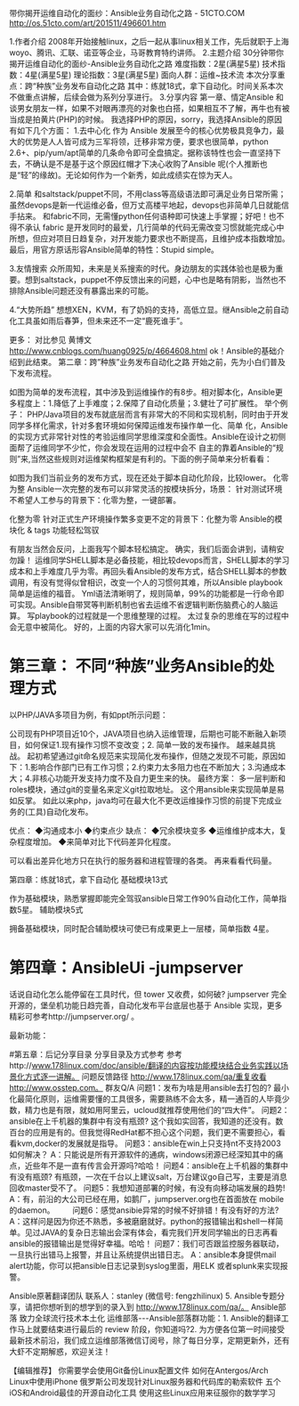 

带你揭开运维自动化的面纱：Ansible业务自动化之路 - 51CTO.COM 
http://os.51cto.com/art/201511/496601.htm


1.作者介绍
2008年开始接触linux，之后一起从事linux相关工作，先后就职于上海woyo、腾讯、汇联、诺亚等企业，马哥教育特约讲师。
2.主题介绍
30分钟带你揭开运维自动化的面纱-Ansible业务自动化之路
难度指数：2星(满星5星)
技术指数：4星(满星5星)
理论指数：3星(满星5星)
面向人群：运维~技术流
本次分享重点：跨“种族”业务发布自动化之路
其中：练就18式，拿下自动化。时间关系本次不做重点讲解，后续会做为系列分享进行。
3.分享内容
第一章、情定Ansible
和谈男女朋友一样，如果不对眼再漂亮的对象也白搭，如果相互不了解，再牛也有被当成是拍黄片(PHP)的时候。
我选择PHP的原因，sorry，我选择Ansible的原因有如下几个方面：
1.去中心化
作为 Ansible 发展至今的核心优势极具竞争力，最大的优势是人人皆可成为三军将领，迁移非常方便，要求也很简单，python 2.6+、pip/yum/apt简单的几条命令即可全盘搞定。据称该特性也会一直坚持下去，不确认是不是基于这个原因红帽才下决心收购了Ansible 呢(个人推断也是“轻”的缘故)。无论如何作为一个新秀，如此成绩实在惊为天人。


2.简单
和saltstack/puppet不同，不用class等高级语法即可满足业务日常所需；虽然devops是新一代运维必备，但万丈高楼平地起，devops也非简单几日就能信手拈来。
和fabric不同，无需懂python任何语种即可快速上手掌握；好吧！也不得不承认 fabric 是开发同时的最爱，几行简单的代码无需改变习惯就能完成心中所想，但应对项目日趋复杂，对开发能力要求也不断提高，且维护成本指数增加。
最后，用官方原话形容Ansible简单的特性：Stupid simple。

3.友情搜索
众所周知，未来是关系搜索的时代。身边朋友的实践体验也是极为重要。想到saltstack，puppet不停反馈出来的问题，心中也是略有阴影，当然也不排除Ansible问题还没有暴露出来的可能。

4.“大势所趋”
想想XEN，KVM，有了奶妈的支持，高低立显。继Ansible之前自动化工具虽如雨后春笋，但未来还不一定“鹿死谁手”。

更多：
对比参见 黄博文 http://www.cnblogs.com/huang0925/p/4664608.html
ok！Ansible的基础介绍到此结束。
第二章：跨”种族”业务发布自动化之路
开始之前，先为小白们普及下发布流程。

如图为简单的发布流程，其中涉及到运维操作的有8步。相对脚本化，Ansible更多程度上：1.降低了上手难度；2.保障了自动化质量；3.健壮了可扩展性。
举个例子：
PHP/Java项目的发布就底层而言有非常大的不同和实现机制，同时由于开发同学多样化需求，针对多套环境如何保障运维发布操作单一化、简单 化，Ansible的实现方式非常针对性的考验运维同学思维深度和全面性。Ansible在设计之初侧面帮了运维同学不少忙，你会发现在运用的过程中会不 自主的靠着Ansible的“规则”来,当然这些规则对运维架构框架是有利的。下面的例子简单来分析看看：

如图为我们当前业务的发布方式，现在还处于脚本自动化阶段，比较lower。
化零为整
Ansible一次完整的发布可以非常灵活的按模块拆分，场景：
针对测试环境不希望人工参与的背景下：化零为整，一键部署。

化整为零 
针对正式生产环境操作繁多变更不定的背景下：化整为零
Ansible的模块化 & tags 功能轻松驾驭

有朋友当然会反问，上面我写个脚本轻松搞定。
确实，我们后面会讲到，请稍安勿躁！
运维同学SHELL脚本是必备技能，相比较devops而言，SHELL脚本的学习成本和上手难度几乎为零。再回头看Ansible的发布方式，结合SHELL脚本的参数调用，有没有觉得似曾相识，改变一个人的习惯何其难，所以Ansible playbook简单是运维的福音。
Yml语法清晰明了，规则简单，99%的功能都是一行命令即可实现。Ansible自带冥等判断机制也省去运维不省逻辑判断伤脑费心的人脑运算。
写playbook的过程就是一个思维整理的过程。
太过复杂的思维在写的过程中会无意中被简化。
好的，上面的内容大家可以先消化1min。
# 第三章： 不同“种族”业务Ansible的处理方式
以PHP/JAVA多项目为例，有如ppt所示问题：

公司现有PHP项目近10个，JAVA项目也纳入运维管理，后期也可能不断融入新项目，如何保证1.现有操作习惯不变改变；2. 简单一致的发布操作。
越来越具挑战。
起初希望通过git命名规范来实现简化发布操作，但随之发现不可能，原因如下：1.影响合作部门已有工作习惯；2.约束力太多阻力也在不断加大；3.沟通成本大；4.非核心功能开发支持力度不及自力更生来的快。
最终方案：
多一层判断和roles模块，通过git的变量名来定义git拉取地址。
这个用ansible来实现简单是易如反掌。
如此以来php，java均可在最大化不更改运维操作习惯的前提下完成业务的(工具)自动化发布。

优点：
◆沟通成本小
◆约束点少
缺点：
◆冗余模块变多
◆运维维护成本大，复杂程度增加。
◆来简单对比下代码差异化程度。

可以看出差异化地方只在执行的服务器和进程管理的各类。
再来看看代码量。

第四章：练就18式，拿下自动化
基础模块13式

作为基础模块，熟悉掌握即能完全驾驭ansible日常工作90%自动化工作，简单指数5星。
辅助模块5式


拥备基础模块，同时配合辅助模块可使已有成果更上一层楼，简单指数 4星。
# 第四章：AnsibleUi -jumpserver
话说自动化怎么能停留在工具时代，但 tower 又收费，如何破?
jumpserver 完全开源的，堡垒机功能日趋完善，自动化发布平台底层也基于 Ansible 实现，更多精彩可参考http://jumpserver.org/ 。

最新功能：

#第五章：后记分享目录
分享目录及方式参考
参考http://www.178linux.com/doc/ansible/翻译的内容按功能模块结合业务实践以场景化方式逐一讲解。
问题反馈路径 http://www.178linux.com/qa/重复收看 http://www.osstep.com。
群友Q/A
问题1：发布为啥是用ansible去打包的?
最小化最简化原则，运维需要懂的工具很多，需要熟练不会太多，精一通百的人毕竟少数，精力也是有限，就如用阿里云，ucloud就推荐使用他们的“四大件”。
问题2：ansible在上千机器的集群中有没有瓶颈?
这个我如实回答，我知道的还没有。数百台的应用是有的。但我觉得RedHat都不担心这个问题，我们更不需要担心，看看kvm,docker的发展就是指导。
问题3：ansible在win上只支持nt不支持2003 如何解决？
A：只能说是所有开源软件的通病，windows闭源已经深知其中的痛点，近些年不是一直有传言会开源吗?哈哈！
问题4：ansible在上千机器的集群中有没有瓶颈?
有瓶颈，一次在千台以上建议salt，万台建议go自己写，主要是消息回收master受不了。
问题5：我想知道部署的时候，有没有向移动端发展的趋势!
A：有，前沿的大公司已经在用，如鹅厂，jumpserver.org也在首面放在 mobile的daemon。
　　问题6：感觉ansibie异常的时候不好排错！有没有好的方法?
A：这样问是因为你还不熟悉，多被磨磨就好。python的报错输出和shell一样简单。见过JAVA的复杂日志输出会深有体会，看完我们开发同学输出的日志再看ansible的报错输出是觉得好幸福。哈哈！
问题7：我们可否跟监控服务器联动，一旦执行出错马上报警，并且让系统提供出错日志。
A：ansible本身提供mail alert功能，你可以把ansible日志记录到syslog里面，用ELK 或者splunk来实现报警。
 
Ansible原著翻译团队
联系人：stanley (微信号: fengzhilinux) 5. Ansible专题分享，请把你想听到的想学到的录入到 http://www.178linux.com/qa/。
Ansible部落
致力全球流行技术本土化
运维部落---Ansible部落群功能：1. Ansible的翻译工作马上就要结束进行最后的 review 阶段，你知道吗?2. 为方便各位第一时间接受最新技术前沿，我们成立运维部落微信订阅号，除了每日分享，定期更新外，还有大虾不定期解惑，欢迎关注！

【编辑推荐】
你需要学会使用Git备份Linux配置文件
如何在Antergos/Arch Linux中使用iPhone
俄罗斯公司发现针对Linux服务器和代码库的勒索软件
五个iOS和Android最佳的开源自动化工具
使用这些Linux应用来征服你的数学学习
